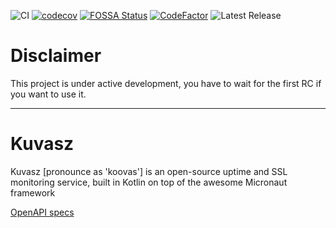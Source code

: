 ![CI](https://github.com/kuvasz-uptime/kuvasz/workflows/CI/badge.svg?branch=master)
[![codecov](https://codecov.io/gh/kuvasz-uptime/kuvasz/branch/master/graph/badge.svg)](https://codecov.io/gh/kuvasz-uptime/kuvasz)
[![FOSSA Status](https://app.fossa.com/api/projects/git%2Bgithub.com%2Fkuvasz-uptime%2Fkuvasz.svg?type=shield)](https://app.fossa.com/projects/git%2Bgithub.com%2Fkuvasz-uptime%2Fkuvasz?ref=badge_shield)
[![CodeFactor](https://www.codefactor.io/repository/github/kuvasz-uptime/kuvasz/badge)](https://www.codefactor.io/repository/github/kuvasz-uptime/kuvasz)
![Latest Release](https://badgen.net/github/release/kuvasz-uptime/kuvasz)

# Disclaimer

This project is under active development, you have to wait for the first RC if you want to use it.

---

# Kuvasz

Kuvasz [pronounce as 'koovas'] is an open-source uptime and SSL monitoring service, built in Kotlin on top of the awesome Micronaut framework

[OpenAPI specs](https://kuvasz-uptime.github.io/kuvasz/api-doc/)
